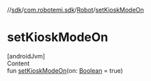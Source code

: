 //[sdk](../../../index.md)/[com.robotemi.sdk](../index.md)/[Robot](index.md)/[setKioskModeOn](set-kiosk-mode-on.md)



# setKioskModeOn  
[androidJvm]  
Content  
fun [setKioskModeOn](set-kiosk-mode-on.md)(on: [Boolean](https://kotlinlang.org/api/latest/jvm/stdlib/kotlin/-boolean/index.html) = true)  




